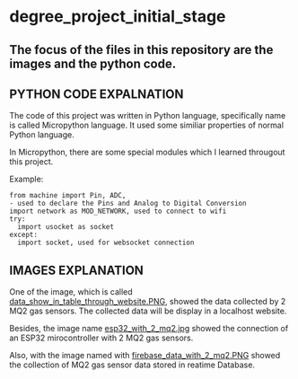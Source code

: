 # degree_project_initial_stage

## The focus of the files in this repository are the images and the python code. 


## PYTHON CODE EXPALNATION

The code of this project was written in Python language, specifically name is called Micropython language. It used some similiar properties of normal Python language. 

In Micropython, there are some special modules which I learned througout this project. 

Example: 
```
from machine import Pin, ADC, 
- used to declare the Pins and Analog to Digital Conversion
import network as MOD_NETWORK, used to connect to wifi 
try:
  import usocket as socket
except:
  import socket, used for websocket connection

```


## IMAGES EXPLANATION

One of the image, which is called [data_show_in_table_through_website.PNG](https://github.com/deng0004/degree_project_initial_stage/blob/main/data_show_in_table_through_website.PNG), showed the data collected by 2 MQ2 gas sensors. The collected data will be display in a localhost website. 

Besides, the image name [esp32_with_2_mq2.jpg](https://github.com/deng0004/degree_project_initial_stage/blob/main/esp32_with_2_Mq2.jpg) showed the connection of an ESP32 mirocontroller with 2 MQ2 gas sensors.

Also, with the image named with [firebase_data_with_2_mq2.PNG](https://github.com/deng0004/degree_project_initial_stage/blob/main/firebase_data_with_2_mq2.PNG) showed the collection of MQ2 gas sensor data stored in reatime Database. 

